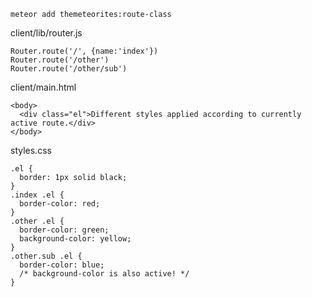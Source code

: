 `meteor add themeteorites:route-class`

client/lib/router.js
```
Router.route('/', {name:'index'})
Router.route('/other')
Router.route('/other/sub')
```

client/main.html
```
<body>
  <div class="el">Different styles applied according to currently active route.</div>
</body>
```

styles.css
```
.el {
  border: 1px solid black;
}
.index .el {
  border-color: red;
}
.other .el {
  border-color: green;
  background-color: yellow;
}
.other.sub .el {
  border-color: blue;
  /* background-color is also active! */
}
```
